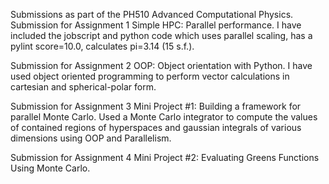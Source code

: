 Submissions as part of the PH510 Advanced Computational Physics.
Submission for Assignment 1 Simple HPC: Parallel performance.
I have included the jobscript and python code which uses parallel scaling, has a pylint score=10.0, calculates pi=3.14 (15 s.f.).

Submission for Assignment 2 OOP: Object orientation with Python.
I have used object oriented programming to perform vector calculations in cartesian and spherical-polar form.

Submission for Assignment 3 Mini Project #1: Building a framework for parallel Monte Carlo.
Used a Monte Carlo integrator to compute the values of contained regions of hyperspaces and gaussian integrals of various dimensions using OOP and Parallelism.

Submission for Assignment 4 Mini Project #2: Evaluating Greens Functions Using Monte Carlo.
